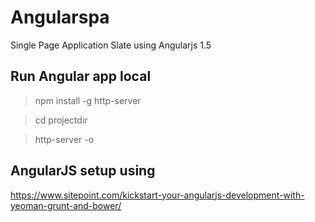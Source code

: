 # Angularspa

Single Page Application Slate using Angularjs 1.5

## Run Angular app local

> npm install -g http-server

> cd projectdir

> http-server -o

## AngularJS setup using 

https://www.sitepoint.com/kickstart-your-angularjs-development-with-yeoman-grunt-and-bower/
